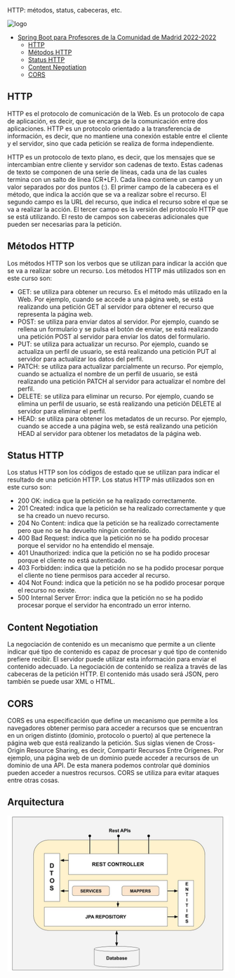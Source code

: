 
HTTP: métodos, status, cabeceras, etc.

![logo](https://rubensa.files.wordpress.com/2021/05/spring-boot-logo.png)

- [Spring Boot para Profesores de la Comunidad de Madrid 2022-2022](#spring-boot-para-profesores-de-la-comunidad-de-madrid-2022-2022)
  - [HTTP](#http)
  - [Métodos HTTP](#métodos-http)
  - [Status HTTP](#status-http)
  - [Content Negotiation](#content-negotiation)
  - [CORS](#cors)

## HTTP
HTTP es el protocolo de comunicación de la Web. Es un protocolo de capa de aplicación, es decir, que se encarga de la comunicación entre dos aplicaciones. HTTP es un protocolo orientado a la transferencia de información, es decir, que no mantiene una conexión estable entre el cliente y el servidor, sino que cada petición se realiza de forma independiente.

HTTP es un protocolo de texto plano, es decir, que los mensajes que se intercambian entre cliente y servidor son cadenas de texto. Estas cadenas de texto se componen de una serie de líneas, cada una de las cuales termina con un salto de línea (CR+LF). Cada línea contiene un campo y un valor separados por dos puntos (:). El primer campo de la cabecera es el método, que indica la acción que se va a realizar sobre el recurso. El segundo campo es la URL del recurso, que indica el recurso sobre el que se va a realizar la acción. El tercer campo es la versión del protocolo HTTP que se está utilizando. El resto de campos son cabeceras adicionales que pueden ser necesarias para la petición.

## Métodos HTTP
Los métodos HTTP son los verbos que se utilizan para indicar la acción que se va a realizar sobre un recurso. Los métodos HTTP más utilizados son en este curso son:
- GET: se utiliza para obtener un recurso. Es el método más utilizado en la Web. Por ejemplo, cuando se accede a una página web, se está realizando una petición GET al servidor para obtener el recurso que representa la página web.
- POST: se utiliza para enviar datos al servidor. Por ejemplo, cuando se rellena un formulario y se pulsa el botón de enviar, se está realizando una petición POST al servidor para enviar los datos del formulario.
- PUT: se utiliza para actualizar un recurso. Por ejemplo, cuando se actualiza un perfil de usuario, se está realizando una petición PUT al servidor para actualizar los datos del perfil.
- PATCH: se utiliza para actualizar parcialmente un recurso. Por ejemplo, cuando se actualiza el nombre de un perfil de usuario, se está realizando una petición PATCH al servidor para actualizar el nombre del perfil.
- DELETE: se utiliza para eliminar un recurso. Por ejemplo, cuando se elimina un perfil de usuario, se está realizando una petición DELETE al servidor para eliminar el perfil.
- HEAD: se utiliza para obtener los metadatos de un recurso. Por ejemplo, cuando se accede a una página web, se está realizando una petición HEAD al servidor para obtener los metadatos de la página web.

## Status HTTP
Los status HTTP son los códigos de estado que se utilizan para indicar el resultado de una petición HTTP. Los status HTTP más utilizados son en este curso son:
- 200 OK: indica que la petición se ha realizado correctamente.
- 201 Created: indica que la petición se ha realizado correctamente y que se ha creado un nuevo recurso.
- 204 No Content: indica que la petición se ha realizado correctamente pero que no se ha devuelto ningún contenido.
- 400 Bad Request: indica que la petición no se ha podido procesar porque el servidor no ha entendido el mensaje.
- 401 Unauthorized: indica que la petición no se ha podido procesar porque el cliente no está autenticado.
- 403 Forbidden: indica que la petición no se ha podido procesar porque el cliente no tiene permisos para acceder al recurso.
- 404 Not Found: indica que la petición no se ha podido procesar porque el recurso no existe.
- 500 Internal Server Error: indica que la petición no se ha podido procesar porque el servidor ha encontrado un error interno.

## Content Negotiation
La negociación de contenido es un mecanismo que permite a un cliente indicar qué tipo de contenido es capaz de procesar y qué tipo de contenido prefiere recibir. El servidor puede utilizar esta información para enviar el contenido adecuado. La negociación de contenido se realiza a través de las cabeceras de la petición HTTP. El contenido más usado será JSON, pero también se puede usar XML o HTML.

## CORS
CORS es una especificación que define un mecanismo que permite a los navegadores obtener permiso para acceder a recursos que se encuentran en un origen distinto (dominio, protocolo o puerto) al que pertenece la página web que está realizando la petición. Sus siglas vienen de Cross-Origin Resource Sharing, es decir, Compartir Recursos Entre Orígenes. Por ejemplo, una página web de un dominio puede acceder a recursos de un dominio de una API. De esta manera podemos controlar qué dominios pueden acceder a nuestros recursos. CORS se utiliza para evitar ataques entre otras cosas.

## Arquitectura
![arq](assets/arq.jpg)